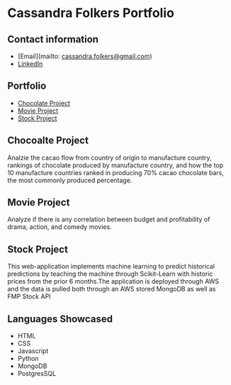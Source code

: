 # Cassandra Folkers Portfolio

## Contact information
* [Email](mailto: cassandra.folkers@gmail.com)
* [LinkedIn](https://www.linkedin.com/in/cassandrafolkers/)

## Portfolio
* [Chocolate Project](#Chocolate-Project)
* [Movie Project](#Movie-Project)  
* [Stock Project](#Stock-Project)


## Chocoalte Project
Analzie the cacao flow from country of origin to manufacture country, rankings of chocolate produced by manufacture country, and how the top 10 manufacture countries ranked in producing 70% cacao chocolate bars, the most commonly produced percentage. 


## Movie Project
Analyze if there is any correlation between budget and profitability of drama, action, and comedy movies.


## Stock Project
This web-application implements machine learning to predict historical predictions by teaching the machine through Scikit-Learn with historic prices from the prior 6 months.The application is deployed through AWS and the data is pulled both through an AWS stored MongoDB as well as FMP Stock API


## Languages Showcased
* HTML
* CSS
* Javascript
* Python
* MongoDB
* PostgresSQL
